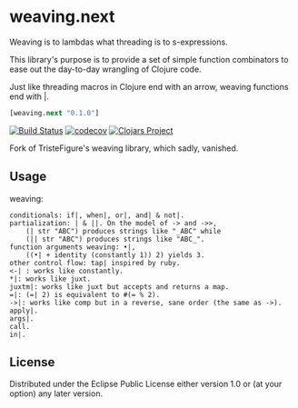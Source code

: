 # weaving.next



Weaving is to lambdas what threading is to s-expressions.

This library's purpose is to provide a set of simple function combinators to ease out the day-to-day wrangling of Clojure code.

Just like threading macros in Clojure end with an arrow, weaving functions end with |.

```clj
[weaving.next "0.1.0"]
```

[![Build Status](https://travis-ci.org/rutenkolk/weaving.next.svg?branch=master)](https://travis-ci.org/rutenkolk/weaving.next)
[![codecov](https://codecov.io/gh/rutenkolk/weaving.next/branch/master/graph/badge.svg)](https://codecov.io/gh/rutenkolk/weaving.next)
[![Clojars Project](https://img.shields.io/clojars/v/weaving.next.svg)](https://clojars.org/weaving.next)


Fork of TristeFigure's weaving library, which sadly, vanished.

## Usage

weaving:


    conditionals: if|, when|, or|, and| & not|.
    partialization: | & ||. On the model of -> and ->>,
        (| str "ABC") produces strings like "_ABC" while
        (|| str "ABC") produces strings like "ABC_".
    function arguments weaving: •|,
        ((•| + identity (constantly 1)) 2) yields 3.
    other control flow: tap| inspired by ruby.
    <-| : works like constantly.
    *|: works like juxt.
    juxtm|: works like juxt but accepts and returns a map.
    =|: (=| 2) is equivalent to #(= % 2).
    ->|: works like comp but in a reverse, sane order (the same as ->).
    apply|.
    args|.
    call.
    in|.


## License

Distributed under the Eclipse Public License either version 1.0 or (at
your option) any later version.
